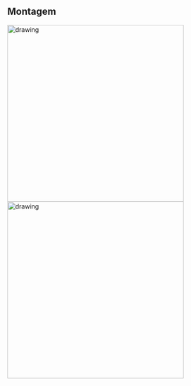 ## Montagem

<img src="res/img/img1.jpg" alt="drawing" height="400px"/>
<img src="res/img/img2.jpg" alt="drawing" height="400px"/>